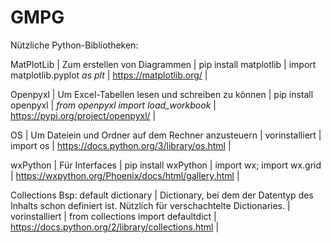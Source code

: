 # GMPG

Nützliche Python-Bibliotheken:

MatPlotLib | Zum erstellen von Diagrammen | pip install matplotlib | import matplotlib.pyplot _as plt_ | 
https://matplotlib.org/ |

Openpyxl | Um Excel-Tabellen lesen und schreiben zu können | pip install openpyxl | _from openpyxl import load_workbook_ |
https://pypi.org/project/openpyxl/ |

OS | Um Dateiein und Ordner auf dem Rechner anzusteuern | vorinstalliert | import os | 
https://docs.python.org/3/library/os.html |

wxPython | Für Interfaces | pip install wxPython | import wx; import wx.grid | 
https://wxpython.org/Phoenix/docs/html/gallery.html |

Collections
Bsp: default dictionary | Dictionary, bei dem der Datentyp des Inhalts schon definiert ist. 
 Nützlich für verschachtelte Dictionaries. | vorinstalliert | from collections import defaultdict | 
 https://docs.python.org/2/library/collections.html |


